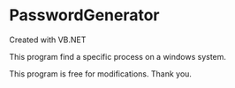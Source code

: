 # PasswordGenerator
Created with VB.NET

This program find a specific process on a windows system.

This program is free for modifications. Thank you.
